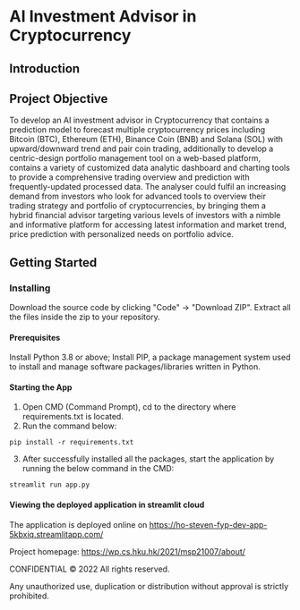 # AI Investment Advisor in Cryptocurrency
## Introduction

## Project Objective
To develop an AI investment advisor in Cryptocurrency that contains a prediction model to forecast multiple cryptocurrency prices including Bitcoin (BTC), Ethereum (ETH), Binance Coin (BNB) and Solana (SOL) with upward/downward trend and pair coin trading, additionally to develop a centric-design portfolio management tool on a web-based platform, contains a variety of customized data analytic dashboard and charting tools to provide a comprehensive trading overview and prediction with frequently-updated processed data. The analyser could fulfil an increasing demand from investors who look for advanced tools to overview their trading strategy and portfolio of cryptocurrencies, by bringing them a hybrid financial advisor targeting various levels of investors with a nimble and informative platform for accessing latest information and market trend, price prediction with personalized needs on portfolio advice.

## Getting Started

### Installing
Download the source code by clicking "Code" -> "Download ZIP". Extract all the files inside the zip to your repository.

#### Prerequisites
Install Python 3.8 or above; Install PIP, a package management system used to install and manage software packages/libraries written in Python.

#### Starting the App
1. Open CMD (Command Prompt), cd to the directory where requirements.txt is located.
2. Run the command below: 
```shell
pip install -r requirements.txt
```
3. After successfully installed all the packages, start the application by running the below command in the CMD:
```shell
streamlit run app.py
``` 

#### Viewing the deployed application in streamlit cloud
The application is deployed online on https://ho-steven-fyp-dev-app-5kbxiq.streamlitapp.com/

Project homepage: https://wp.cs.hku.hk/2021/msp21007/about/

CONFIDENTIAL © 2022 All rights reserved.

Any unauthorized use, duplication or distribution without approval is strictly prohibited.
